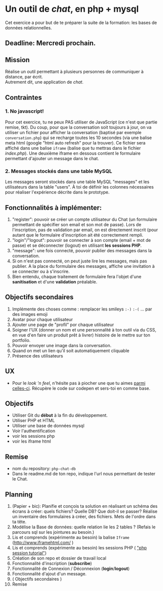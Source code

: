 # Un outil de *chat*, en php + mysql

Cet exercice a pour but de te préparer la suite de la formation: les bases de données relationnelles.

## Deadline: Mercredi prochain.

## Mission
Réalise un outil permettant à plusieurs personnes de communiquer à distance, par écrit.  
Autrement dit, une application de *chat*.

## Contraintes 

### 1. No javascript!

Pour cet exercice, tu ne peux PAS utiliser de JavaScript (ce n'est que partie remise, tkt). Du coup, pour que la conversation soit toujours à jour, on va utiliser un fichier pour afficher la conversation (baptisé par exemple `conversation.php`) qui se recharge toutes les 10 secondes (via une balise meta html (google "html auto refresh" pour la trouver).
Ce fichier sera affiché dans une balise `iframe` (balise que tu mettras dans le fichier *index.php*). Une deuxième iframe en dessous contient le formulaire permettant d'ajouter un message dans le chat.

### 2. Messages stockés dans une table MySQL
Les messages seront stockés dans une table MySQL "messages" et les utilisateurs dans la table "users". 
À toi de définir les colonnes nécessaires pour réaliser l'expérience décrite dans le prototype.

## Fonctionnalités à implémenter:
1. "register": pouvoir se créer un compte utilisateur du Chat (un formulaire permettant de spécifier son email et son mot de passe). Lors de l'inscription, pas de validation par email, on est directement inscrit (pour autant que le formulaire d'inscription ait été correctement rempli.
2. "login"/"logout": pouvoir se connecter à son compte (email + mot de passe) et se déconnecter (logout) en utilisant **les sessions PHP**.
3. "message": une fois connecté, pouvoir publier des messages dans la conversation.
4. Si on n'est pas connecté, on peut juste lire les messages, mais pas publier. A la place du formulaire des messages, affiche une invitation à se connecter ou à s'inscrire.
5. Bien entendu, chaque traitement de formulaire fera l'objet d'une **sanitisation** et d'une **validation** préalable.

## Objectifs secondaires
1. Implémente des choses comme : remplacer les smileys `:-)` `:-(` ... par des images emoji
1. Avatar pour chaque utilisateur
1. Ajouter une page de "profil" por chaque utilisateur
1. Soigner l'UX (donner un nom et une personnalité à ton outil via du CSS, en vue d'en faire un produit prêt à livrer) histoire de le mettre sur ton portfolio.
1. Pouvoir envoyer une image dans la conversation. 
1. Quand on met un lien qu'il soit automatiquement cliquable
1. Présence des utilisateurs


## UX
- Pour le *look 'n feel*, n'hésite pas à piocher une que tu aimes [parmi celles-ci](https://codepen.io/search/pens?q=chat&limit=all&type=type-pens). Récupère le code sur codepen et sers-toi en comme base.

## Objectifs
- Utiliser Git du **début** à la fin du développement.
- Utiliser PHP et HTML
- Utiliser une base de données mysql
- Voir l'authentification
- voir les sessions php
- voir les iframe html

## Remise
- nom du repository: `php-chat-db`
- Dans le readme.md de ton repo, indique l'url nous permettant de tester le Chat.

## Planning

1. (Papier + bic): Planifie et conçois ta solution en réalisant un schéma des écrans à créer: quels fichiers? Quelle DB? Que doit-il se passer? Réalise un inventaire des formulaires à créer, des fichiers. Mets de l'ordre dans ta tête.
2. Modélise la Base de données: quelle relation lie les 2 tables ? (Refais le parcours sql sur les jointures au besoin.)
2. Lis et comprends (expérimente au besoin) la balise `Iframe` (http://www.iframehtml.com/ )
3. Lis et comprends (expérimente au besoin) les sessions PHP ( ["php session tutorial"](http://bfy.tw/GvDJ))
3. Création de son repo et dossier de travail local
4. Fonctionnalité d'inscription (**subscribe**)
5. Fonctionnalité de Connexion / Déconnexion (**login**/**logout**)
6. Fonctionnalité d'ajout d'un message.
7. ( Objectifs secondaires )
8. Remise

